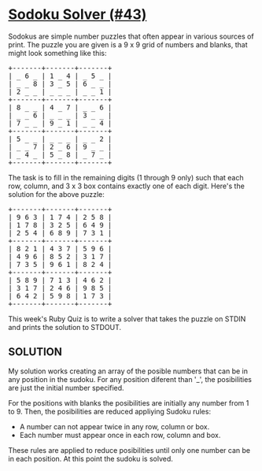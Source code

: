 [Sodoku Solver (#43)](http://www.rubyquiz.com/quiz43.html) 
===================

Sodokus are simple number puzzles that often appear in various sources of print. The puzzle you are given is a 9 x 9 grid of numbers and blanks, that might look something like this:

<pre>
+-------+-------+-------+
| _ 6 _ | 1 _ 4 | _ 5 _ |
| _ _ 8 | 3 _ 5 | 6 _ _ |
| 2 _ _ | _ _ _ | _ _ 1 |
+-------+-------+-------+
| 8 _ _ | 4 _ 7 | _ _ 6 |
| _ _ 6 | _ _ _ | 3 _ _ |
| 7 _ _ | 9 _ 1 | _ _ 4 |
+-------+-------+-------+
| 5 _ _ | _ _ _ | _ _ 2 |
| _ _ 7 | 2 _ 6 | 9 _ _ |
| _ 4 _ | 5 _ 8 | _ 7 _ |
+-------+-------+-------+
</pre>

The task is to fill in the remaining digits (1 through 9 only) such that each row, column, and 3 x 3 box contains exactly one of each digit. Here's the solution for the above puzzle:

<pre>
+-------+-------+-------+
| 9 6 3 | 1 7 4 | 2 5 8 |
| 1 7 8 | 3 2 5 | 6 4 9 |
| 2 5 4 | 6 8 9 | 7 3 1 |
+-------+-------+-------+
| 8 2 1 | 4 3 7 | 5 9 6 |
| 4 9 6 | 8 5 2 | 3 1 7 |
| 7 3 5 | 9 6 1 | 8 2 4 |
+-------+-------+-------+
| 5 8 9 | 7 1 3 | 4 6 2 |
| 3 1 7 | 2 4 6 | 9 8 5 |
| 6 4 2 | 5 9 8 | 1 7 3 |
+-------+-------+-------+
</pre>

This week's Ruby Quiz is to write a solver that takes the puzzle on STDIN and prints the solution to STDOUT.

SOLUTION
---------

My solution works creating an array of the posible numbers that can be in any position in the sudoku. For any position diferent than '_', the posibilities are just the initial number specified.

For the positions with blanks the posibilities are initially any number from 1 to 9. Then, the posibilities are reduced appliying Sudoku rules:

- A number can not appear twice in any row, column or box.
- Each number must appear once in each row, column and box.

These rules are applied to reduce posibilities until only one number can be in each position. At this point the sudoku is solved.


